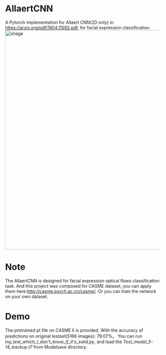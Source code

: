 # AllaertCNN
A Pytorch implementation for Allaert CNN(2D only) in https://arxiv.org/pdf/1904.11592.pdf, for facial expression classification.
<img width="709" alt="image" src="https://github.com/shibbit/AllaertCNN/assets/98523803/c1caebb1-9683-477b-96d4-2e100b2497f9">

# Note
The AllaertCNN is designed for facial expression optical flows classification task. And this project was composed for CASME dataset, you can apply them here:http://casme.psych.ac.cn/casme/. Or you can train the network on your own dataset.

# Demo
The pretrained pt file on CASME II is provided. With the accuracy of predictions on original testset(5166 images): 79.07%。
You can run *my_test_which_I_don't_know_if_it's_solid.py*, and load the *Test_model_5-14_backup.t7* from Modelsave directory.
